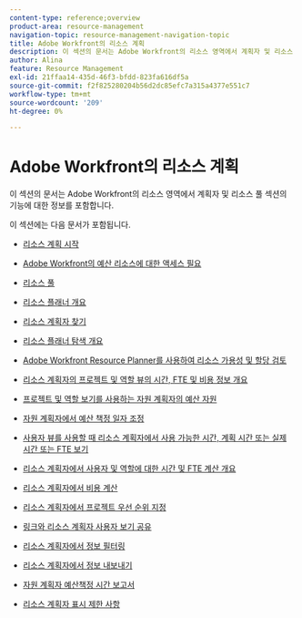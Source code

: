 ```yaml
---
content-type: reference;overview
product-area: resource-management
navigation-topic: resource-management-navigation-topic
title: Adobe Workfront의 리소스 계획
description: 이 섹션의 문서는 Adobe Workfront의 리소스 영역에서 계획자 및 리소스 풀 섹션의 기능에 대한 정보를 포함합니다.
author: Alina
feature: Resource Management
exl-id: 21ffaa14-435d-46f3-bfdd-823fa616df5a
source-git-commit: f2f825280204b56d2dc85efc7a315a4377e551c7
workflow-type: tm+mt
source-wordcount: '209'
ht-degree: 0%

---
```


# Adobe Workfront의 리소스 계획

이 섹션의 문서는 Adobe Workfront의 리소스 영역에서 계획자 및 리소스 풀 섹션의 기능에 대한 정보를 포함합니다.

이 섹션에는 다음 문서가 포함됩니다.

* [리소스 계획 시작](../../resource-mgmt/resource-planning/get-started-resource-planning.md)
* [Adobe Workfront의 예산 리소스에 대한 액세스 필요](../../resource-mgmt/resource-planning/access-needed-to-budget-resources.md)
* [리소스 풀](../../resource-mgmt/resource-planning/resource-pools/resource-pools.md)
* [리소스 플래너 개요](../../resource-mgmt/resource-planning/get-started-resource-planner.md)
* [리소스 계획자 찾기](../../resource-mgmt/resource-planning/locate-resource-planner.md)
* [리소스 플래너 탐색 개요](../../resource-mgmt/resource-planning/resource-planner-navigation.md)
* [Adobe Workfront Resource Planner를 사용하여 리소스 가용성 및 할당 검토](../../resource-mgmt/resource-planning/resource-availability-allocation-resource-planner.md)
* [리소스 계획자의 프로젝트 및 역할 뷰의 시간, FTE 및 비용 정보 개요](../../resource-mgmt/resource-planning/overview-of-planner-hour-fte-cost-information-in-role-project-views.md)
* [프로젝트 및 역할 보기를 사용하는 자원 계획자의 예산 자원](../../resource-mgmt/resource-planning/budget-resources-project-role-views-resource-planner.md)
* [자원 계획자에서 예산 책정 일자 조정](../../resource-mgmt/resource-planning/adjust-budgeting-dates.md)
* [사용자 뷰를 사용할 때 리소스 계획자에서 사용 가능한 시간, 계획 시간 또는 실제 시간 또는 FTE 보기](../../resource-mgmt/resource-planning/view-hours-fte-user-view-resource-planner.md)
* [리소스 계획자에서 사용자 및 역할에 대한 시간 및 FTE 계산 개요](../../resource-mgmt/resource-planning/calculate-hours-fte-for-users-roles-resource-planner.md)
* [리소스 계획자에서 비용 계산](../../resource-mgmt/resource-planning/calculate-costs-resource-planner.md)
* [리소스 계획자에서 프로젝트 우선 순위 지정](../../resource-mgmt/resource-planning/prioritize-projects-resource-planner.md)
* [링크와 리소스 계획자 사용자 보기 공유](../../resource-mgmt/resource-planning/share-resource-planner-with-link.md)
* [리소스 계획자에서 정보 필터링](../../resource-mgmt/resource-planning/filter-resource-planner.md)
* [리소스 계획자에서 정보 내보내기](../../resource-mgmt/resource-planning/export-resource-planner.md)
* [자원 계획자 예산책정 시간 보고서](../../resource-mgmt/resource-planning/report-on-budgeted-hours.md)
* [리소스 계획자 표시 제한 사항](../../resource-mgmt/resource-planning/resource-planner-display-limitations.md)

   <!--
  <li data-mc-conditions="QuicksilverOrClassic.Draft mode"><a href="../../resource-mgmt/resource-planning/track-user-utilization.md" class="MCXref xref" xrefformat="{para}">Track User Utilization information</a> </li>
  -->

   <!--
  <li data-mc-conditions="QuicksilverOrClassic.Draft mode"><a href="../../resource-mgmt/resource-planning/budget-by-project-resource-planner-d.md" class="MCXref xref" xrefformat="{para}">Budget resources by project in the Resource Planner</a> </li>
  -->

   <!--
  <li data-mc-conditions="QuicksilverOrClassic.Draft mode"><a href="../../resource-mgmt/resource-planning/budget-by-role-resource-planner-d.md" class="MCXref xref" xrefformat="{para}">Budget resources by role in the Resource Planner </a> </li>
  -->

   <!--
  <li data-mc-conditions="QuicksilverOrClassic.Draft mode"><a href="../../resource-mgmt/resource-planning/view-projects-roles-users-resource-planner.md" class="MCXref xref" xrefformat="{para}">View projects, roles, and users using the Resource Planner</a> </li>
  -->

   <!--
  <li data-mc-conditions="QuicksilverOrClassic.Draft mode"><a href="../../resource-mgmt/resource-planning/manage-resource-planner-d.md" class="MCXref xref" xrefformat="{para}">Manage resources in the Resource Planner</a> </li>
  -->

   <!--
  <li data-mc-conditions="QuicksilverOrClassic.Draft mode"><a href="../../resource-mgmt/resource-planning/resource-planner-overview-d.md" class="MCXref xref" xrefformat="{para}">Overview of the areas of the Resource Planner</a> </li>
  -->
